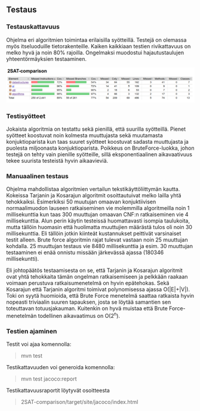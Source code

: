 ## Testaus

### Testauskattavuus

Ohjelma eri algoritmien toimintaa erilaisilla syötteillä. Testejä on olemassa myös itseluoduille tietorakenteille. Kaiken kaikkiaan testien rivikattavuus on melko hyvä ja noin 80% rajoilla. Ongelmaksi muodostui hajautustaulujen yhteentörmäyksien testaaminen.

![testcoverage](https://github.com/jupste/2sat-algorithms/blob/master/documentation/testcoverage.jpg)

### Testisyötteet

Jokaista algoritmia on testattu sekä pienillä, että suurilla syötteillä. Pienet syötteet koostuvat noin kolmesta muuttujasta sekä muutamasta konjuktioparista kun taas suuret syötteet koostuvat sadasta muuttujasta ja puolesta miljoonasta konjuktioparista. Poikkeus on BruteForce-luokka, johon testejä on tehty vain pienille syötteille, sillä eksponentiaalinen aikavaativuus tekee suurista testeistä hyvin aikaavieviä.

### Manuaalinen testaus

Ohjelma mahdollistaa algoritmien vertailun tekstikäyttöliittymän kautta. Kokeissa Tarjanin ja Kosarajun algoritmit osoittautuivat melko lailla yhtä tehokkaiksi. Esimerkiksi 50 muutujan omaavan konjuktiivisen normaalimuodon lauseen ratkaiseminen vie molemmilla algoritmeilla noin 1 millisekunttia kun taas 300 muuttujan omaavan CNF:n ratkaiseminen vie 4 millisekunttia. Alun perin käytin testeissä huomattavasti isompia taulukoita, mutta tällöin huomasin että huolimatta muuttujien määrästä tulos oli noin 30 millisekunttia. Eli tällöin jotkin kiinteät kustannukset peittivät varsinaiset testit alleen. Brute force algoritmin rajat tulevat vastaan noin 25 muuttujan kohdalla. 25 muuttujan testaus vie  8480 millisekunttia ja esim. 30 muuttujan testaaminen ei enää onnistu missään järkevässä ajassa (180346 millisekuntti). 

Eli johtopäätös testaamisesta on se, että Tarjanin ja Kosarajun algoritmit ovat yhtä tehokkaita tämän ongelman ratkaisemiseen ja pelkkään raakaan voimaan perustuva ratkaisumenetelmä on hyvin epätehokas. Sekä Kosarajun että Tarjanin algoritmi toimivat polynomisessa ajassa O(|E|+|V|). Toki on syytä huomioida, että Brute Force menetelmä saattaa ratkaista hyvin nopeasti triviaalin suuren tapauksen, josta se löytää samantien sen toteuttavan totuusjakauman. Kuitenkin on hyvä muistaa että Brute Force- menetelmän todellinen aikavaatimus on O(2<sup>n</sup>).

### Testien ajaminen

Testit voi ajaa komennolla:
> mvn test

Testikattavuuden voi generoida komennolla:
> mvn test jacoco:report

Testikattavuusraportit löytyvät osoitteesta 
> 2SAT-comparison/target/site/jacoco/index.html


